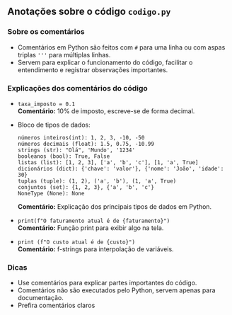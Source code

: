 ## Anotações sobre o código `codigo.py`

### Sobre os comentários

- Comentários em Python são feitos com `#` para uma linha ou com aspas triplas `'''` para múltiplas linhas.
- Servem para explicar o funcionamento do código, facilitar o entendimento e registrar observações importantes.

### Explicações dos comentários do código

- `taxa_imposto = 0.1`  
  **Comentário:** 10% de imposto, escreve-se de forma decimal.

- Bloco de tipos de dados:
  ```
  números inteiros(int): 1, 2, 3, -10, -50
  números decimais (float): 1.5, 0.75, -10.99
  strings (str): "Olá", 'Mundo', '1234'
  booleanos (bool): True, False
  listas (list): [1, 2, 3], ['a', 'b', 'c'], [1, 'a', True]
  dicionários (dict): {'chave': 'valor'}, {'nome': 'João', 'idade': 30}
  tuplas (tuple): (1, 2), ('a', 'b'), (1, 'a', True)
  conjuntos (set): {1, 2, 3}, {'a', 'b', 'c'}
  NoneType (None): None
  ```
  **Comentário:** Explicação dos principais tipos de dados em Python.

- `print(f"O faturamento atual é de {faturamento}")`  
  **Comentário:** Função print para exibir algo na tela.

- `print (f"O custo atual é de {custo}")`  
  **Comentário:** f-strings para interpolação de variáveis.


### Dicas

- Use comentários para explicar partes importantes do código.
- Comentários não são executados pelo Python, servem apenas para documentação.
- Prefira comentários claros